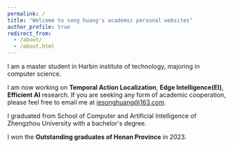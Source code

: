 ```yaml
---
permalink: /
title: "Welcome to song huang's academic personal websites"
author_profile: true
redirect_from: 
  - /about/
  - /about.html
---
```


I am a master student in Harbin institute of technology, majoring in computer science.

I am now working on **Temporal Action Localization**, **Edge Intelligence(EI)**, **Efficient AI** research. If you are seeking any form of academic cooperation, please feel free to email me at iesonghuang@163.com.

I graduated from School of Computer and Artificial Intelligence of Zhengzhou University with a bachelor's degree.

I won the **Outstanding graduates of Henan Province** in 2023.













